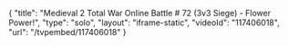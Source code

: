 {
    "title": "Medieval 2 Total War Online Battle # 72 (3v3 Siege) - Flower Power!",
    "type": "solo",
    "layout": "iframe-static",
    "videoId": "117406018",
    "url": "\/tvpembed\/117406018"
}